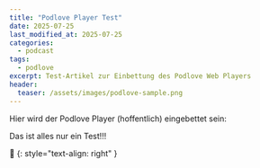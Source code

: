```yaml
---
title: "Podlove Player Test"
date: 2025-07-25
last_modified_at: 2025-07-25
categories:
  - podcast
tags:
  - podlove
excerpt: Test-Artikel zur Einbettung des Podlove Web Players
header:
  teaser: /assets/images/podlove-sample.png
---
```


Hier wird der Podlove Player (hoffentlich) eingebettet sein:

<div id="podlove-player"></div>

<script>
  podlovePlayer('#podlove-player', '/assets/audio/podcast/iOS-produktiv-005.json');
</script>

Das ist alles nur ein Test!!!

🔲
{: style="text-align: right" }